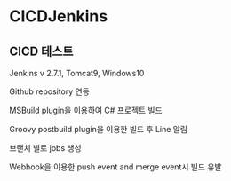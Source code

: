 # CICDJenkins
CICD 테스트
---
Jenkins v 2.7.1, Tomcat9, Windows10

Github repository 연동

MSBuild plugin을 이용하여 C# 프로젝트 빌드

Groovy postbuild plugin을 이용한 빌드 후 Line 알림

브랜치 별로 jobs 생성

Webhook을 이용한 push event and merge event시 빌드 유발